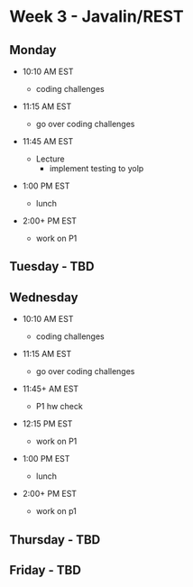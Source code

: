 # Week 3 - Javalin/REST

## Monday
- 10:10 AM EST
  - coding challenges


- 11:15 AM EST
  - go over coding challenges


- 11:45 AM EST
  - Lecture
    - implement testing to yolp


- 1:00 PM EST
  - lunch


- 2:00+ PM EST
  - work on P1

## Tuesday - TBD

## Wednesday

- 10:10 AM EST
  - coding challenges


- 11:15 AM EST
  - go over coding challenges



- 11:45+ AM EST
  - P1 hw check


- 12:15 PM EST
  - work on P1


- 1:00 PM EST
  - lunch


- 2:00+ PM EST
  - work on p1

## Thursday - TBD

## Friday - TBD